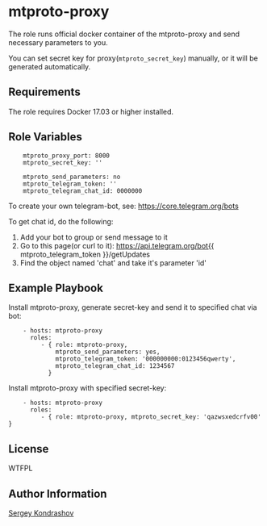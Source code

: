 mtproto-proxy
=========

The role runs official docker container of the mtproto-proxy and send necessary parameters to you.

You can set secret key for proxy(`mtproto_secret_key`) manually, or it will be generated automatically.

Requirements
------------
The role requires Docker 17.03 or higher installed.

Role Variables
--------------
```
    mtproto_proxy_port: 8000
    mtproto_secret_key: ''

    mtproto_send_parameters: no
    mtproto_telegram_token: ''
    mtproto_telegram_chat_id: 0000000
```

To create your own telegram-bot, see: https://core.telegram.org/bots

To get chat id, do the following:
1. Add your bot to group or send message to it
2. Go to this page(or curl to it): https://api.telegram.org/bot{{ mtproto_telegram_token }}/getUpdates
3. Find the object named 'chat' and take it's parameter 'id'

Example Playbook
----------------

Install mtproto-proxy, generate secret-key and send it to specified chat via bot:
```
    - hosts: mtproto-proxy
      roles:
         - { role: mtproto-proxy, 
             mtproto_send_parameters: yes, 
             mtproto_telegram_token: '000000000:0123456qwerty', 
             mtproto_telegram_chat_id: 1234567 
           }
```
Install mtproto-proxy with specified secret-key:
```
    - hosts: mtproto-proxy
      roles:
         - { role: mtproto-proxy, mtproto_secret_key: 'qazwsxedcrfv00' }
```

License
-------

WTFPL

Author Information
------------------

[Sergey Kondrashov](https://github.com/sergkondr)